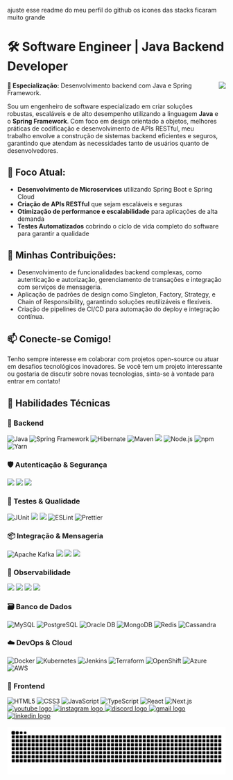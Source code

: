 ajuste esse readme do meu perfil do github os icones das stacks ficaram muito grande

# 🛠️ Software Engineer | Java Backend Developer

<img align="right" height="250" src="https://user-images.githubusercontent.com/74038190/216644497-1951db19-8f3d-4e44-ac08-8e9d7e0d94a7.gif"  />

**🔧 Especialização:** Desenvolvimento backend com Java e Spring Framework.

Sou um engenheiro de software especializado em criar soluções robustas, escaláveis e de alto desempenho utilizando a linguagem **Java** e o **Spring Framework**. Com foco em design orientado a objetos, melhores práticas de codificação e desenvolvimento de APIs RESTful, meu trabalho envolve a construção de sistemas backend eficientes e seguros, garantindo que atendam às necessidades tanto de usuários quanto de desenvolvedores.

## 🎯 Foco Atual:
- **Desenvolvimento de Microservices** utilizando Spring Boot e Spring Cloud
- **Criação de APIs RESTful** que sejam escaláveis e seguras
- **Otimização de performance e escalabilidade** para aplicações de alta demanda
- **Testes Automatizados** cobrindo o ciclo de vida completo do software para garantir a qualidade

## 🚀 Minhas Contribuições:
- Desenvolvimento de funcionalidades backend complexas, como autenticação e autorização, gerenciamento de transações e integração com serviços de mensageria.
- Aplicação de padrões de design como Singleton, Factory, Strategy, e Chain of Responsibility, garantindo soluções reutilizáveis e flexíveis.
- Criação de pipelines de CI/CD para automação do deploy e integração contínua.

## 📫 Conecte-se Comigo!
Tenho sempre interesse em colaborar com projetos open-source ou atuar em desafios tecnológicos inovadores. Se você tem um projeto interessante ou gostaria de discutir sobre novas tecnologias, sinta-se à vontade para entrar em contato!

## 🌟 Habilidades Técnicas
### 🧠 Backend
<div align="left">
  <img src="https://cdn.jsdelivr.net/gh/devicons/devicon/icons/java/java-original.svg" title="Java" height="30" />
  <img src="https://cdn.jsdelivr.net/gh/devicons/devicon/icons/spring/spring-original.svg" title="Spring Framework" height="30" />
  <img src="https://cdn.jsdelivr.net/gh/devicons/devicon/icons/hibernate/hibernate-original.svg" title="Hibernate" height="30" />
  <img src="https://cdn.jsdelivr.net/gh/devicons/devicon/icons/maven/maven-original.svg" title="Maven" height="30" />
  <img src="https://img.shields.io/badge/Gradle-Build%20Tool-02303A?style=for-the-badge&logo=gradle&logoColor=white" height="30" />
  <img src="https://cdn.jsdelivr.net/gh/devicons/devicon/icons/nodejs/nodejs-original.svg" title="Node.js" height="30" />
  <img src="https://cdn.jsdelivr.net/gh/devicons/devicon/icons/npm/npm-original-wordmark.svg" title="npm" height="30" />
  <img src="https://cdn.jsdelivr.net/gh/devicons/devicon/icons/yarn/yarn-original.svg" title="Yarn" height="30" />
</div>

### 🛡️ Autenticação & Segurança
<div align="left">
  <img src="https://img.shields.io/badge/Keycloak-Identity%20Provider-0066CC?style=for-the-badge&logo=keycloak&logoColor=white" height="30" />
  <img src="https://img.shields.io/badge/OAuth2-Protocol-blue?style=for-the-badge&logo=oauth&logoColor=white" height="30" />
  <img src="https://img.shields.io/badge/JWT-Token-orange?style=for-the-badge&logo=jsonwebtokens&logoColor=white" height="30" />
</div>

### 🧪 Testes & Qualidade
<div align="left">
  <img src="https://cdn.jsdelivr.net/gh/devicons/devicon/icons/junit/junit-original.svg" title="JUnit" height="30" />
  <img src="https://img.shields.io/badge/Mockito-Testing-lightgrey?style=for-the-badge&logo=java&logoColor=black" height="30" />
  <img src="https://img.shields.io/badge/Testcontainers-Docker-blue?style=for-the-badge&logo=docker&logoColor=white" height="30" />
  <img src="https://cdn.jsdelivr.net/gh/devicons/devicon/icons/eslint/eslint-original.svg" title="ESLint" height="30" />
  <img src="https://cdn.jsdelivr.net/gh/devicons/devicon/icons/prettier/prettier-original.svg" title="Prettier" height="30" />
</div>

### 📦 Integração & Mensageria
<div align="left">
  <img src="https://cdn.jsdelivr.net/gh/devicons/devicon/icons/apachekafka/apachekafka-original.svg" title="Apache Kafka" height="30" />
  <img src="https://img.shields.io/badge/RabbitMQ-Queue-orange?style=for-the-badge&logo=rabbitmq&logoColor=white" height="30" />
  <img src="https://img.shields.io/badge/REST-API-lightgrey?style=for-the-badge&logo=rest&logoColor=black" height="30" />
  <img src="https://img.shields.io/badge/GraphQL-API-purple?style=for-the-badge&logo=graphql&logoColor=white" height="30" />
</div>

### 🧩 Observabilidade
<div align="left">
  <img src="https://img.shields.io/badge/ELK%20Stack-Logging-yellow?style=for-the-badge&logo=elastic&logoColor=black" height="30" />
  <img src="https://img.shields.io/badge/Prometheus-Metrics-orange?style=for-the-badge&logo=prometheus&logoColor=white" height="30" />
  <img src="https://img.shields.io/badge/Grafana-Dashboard-orange?style=for-the-badge&logo=grafana&logoColor=white" height="30" />
  <img src="https://img.shields.io/badge/OpenTelemetry-Tracing-purple?style=for-the-badge&logo=opentelemetry&logoColor=white" height="30" />
</div>

### 🗃️ Banco de Dados
<div align="left">
  <img src="https://cdn.jsdelivr.net/gh/devicons/devicon/icons/mysql/mysql-original.svg" title="MySQL" height="30" />
  <img src="https://cdn.jsdelivr.net/gh/devicons/devicon/icons/postgresql/postgresql-original.svg" title="PostgreSQL" height="30" />
  <img src="https://cdn.jsdelivr.net/gh/devicons/devicon/icons/oracle/oracle-original.svg" title="Oracle DB" height="30" />
  <img src="https://cdn.jsdelivr.net/gh/devicons/devicon/icons/mongodb/mongodb-original.svg" title="MongoDB" height="30" />
  <img src="https://cdn.jsdelivr.net/gh/devicons/devicon/icons/redis/redis-original.svg" title="Redis" height="30" />
  <img src="https://www.vectorlogo.zone/logos/apache_cassandra/apache_cassandra-icon.svg" title="Cassandra" height="30" />
</div>

### ☁️ DevOps & Cloud
<div align="left">
  <img src="https://cdn.jsdelivr.net/gh/devicons/devicon/icons/docker/docker-original.svg" title="Docker" height="30" />
  <img src="https://cdn.jsdelivr.net/gh/devicons/devicon/icons/kubernetes/kubernetes-plain.svg" title="Kubernetes" height="30" />
  <img src="https://cdn.jsdelivr.net/gh/devicons/devicon/icons/jenkins/jenkins-original.svg" title="Jenkins" height="30" />
  <img src="https://cdn.jsdelivr.net/gh/devicons/devicon/icons/terraform/terraform-original.svg" title="Terraform" height="30" />
  <img src="https://www.vectorlogo.zone/logos/openshift/openshift-icon.svg" title="OpenShift" height="30" />
  <img src="https://cdn.jsdelivr.net/gh/devicons/devicon/icons/azure/azure-original.svg" title="Azure" height="30" />
  <img src="https://www.vectorlogo.zone/logos/amazon_aws/amazon_aws-icon.svg" title="AWS" height="30" />
</div>

### 🎨 Frontend
<div align="left">
  <img src="https://cdn.jsdelivr.net/gh/devicons/devicon/icons/html5/html5-original.svg" title="HTML5" height="30" />
  <img src="https://cdn.jsdelivr.net/gh/devicons/devicon/icons/css3/css3-original.svg" title="CSS3" height="30" />
  <img src="https://cdn.jsdelivr.net/gh/devicons/devicon/icons/javascript/javascript-original.svg" title="JavaScript" height="30" />
  <img src="https://cdn.jsdelivr.net/gh/devicons/devicon/icons/typescript/typescript-original.svg" title="TypeScript" height="30" />
  <img src="https://cdn.jsdelivr.net/gh/devicons/devicon/icons/react/react-original.svg" title="React" height="30" />
  <img src="https://cdn.jsdelivr.net/gh/devicons/devicon/icons/nextjs/nextjs-original.svg" title="Next.js" height="30" />
</div>


<div align="left">
<a href="https://www.youtube.com/@LeandroA.Ribeiro" target="_blank">
  <img src="https://img.shields.io/static/v1?message=Youtube&logo=youtube&label=&color=FF0000&logoColor=white&labelColor=&style=for-the-badge" height="35" alt="youtube logo" />
</a>
<a href="https://www.instagram.com/leandro_apribeiro" target="_blank">
  <img src="https://img.shields.io/static/v1?message=Instagram&logo=instagram&label=&color=E4405F&logoColor=white&labelColor=&style=for-the-badge" height="35" alt="instagram logo" />
</a>
<a href="https://discord.gg/uJ8HRgGQ" target="_blank">
  <img src="https://img.shields.io/static/v1?message=Discord&logo=discord&label=&color=7289DA&logoColor=white&labelColor=&style=for-the-badge" height="35" alt="discord logo" />
</a>
<a href="mailto:devleandroribeiro@gmail.com" target="_blank">
  <img src="https://img.shields.io/static/v1?message=Gmail&logo=gmail&label=&color=D14836&logoColor=white&labelColor=&style=for-the-badge" height="35" alt="gmail logo" />
</a>
<a href="https://www.linkedin.com/in/leandro-ribeiro-dev/" target="_blank">
  <img src="https://img.shields.io/static/v1?message=LinkedIn&logo=linkedin&label=&color=0077B5&logoColor=white&labelColor=&style=for-the-badge" height="35" alt="linkedin logo" />
</a>

</div>

<br clear="both">

<img src="https://raw.githubusercontent.com/LeandroRibeiro2018/LeandroRibeiro2018/main/dif/snake.svg" alt="Snake animation" />

###
